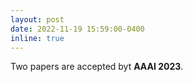 ```yaml
---
layout: post
date: 2022-11-19 15:59:00-0400
inline: true
---
```


Two papers are accepted byt **AAAI 2023**.
